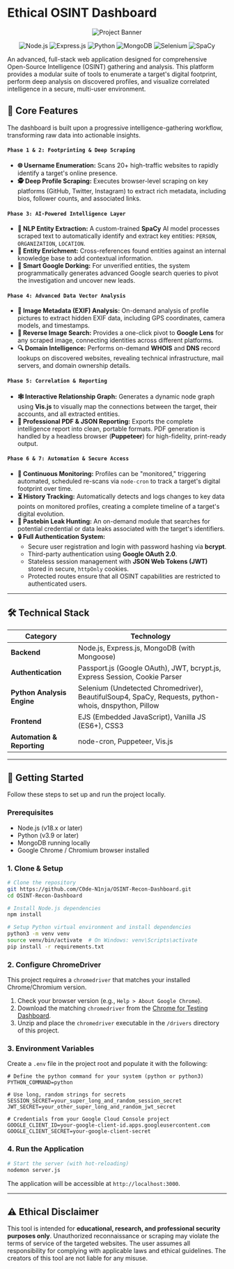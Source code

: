 # Ethical OSINT Dashboard

<div align="center">
  <img src="https://via.placeholder.com/800x400.png/1a1a1a/00aaff?text=Ethical+OSINT+Dashboard" alt="Project Banner">
</div>

<p align="center">
  <img alt="Node.js" src="https://img.shields.io/badge/Node.js-18.x-339933?style=for-the-badge&logo=nodedotjs">
  <img alt="Express.js" src="https://img.shields.io/badge/Express.js-4.x-000000?style=for-the-badge&logo=express">
  <img alt="Python" src="https://img.shields.io/badge/Python-3.9+-3776AB?style=for-the-badge&logo=python">
  <img alt="MongoDB" src="https://img.shields.io/badge/MongoDB-6.x-47A248?style=for-the-badge&logo=mongodb">
  <img alt="Selenium" src="https://img.shields.io/badge/Selenium-4.x-43B02A?style=for-the-badge&logo=selenium">
  <img alt="SpaCy" src="https://img.shields.io/badge/spaCy-3.7-09A3D5?style=for-the-badge&logo=spacy">
</p>

An advanced, full-stack web application designed for comprehensive Open-Source Intelligence (OSINT) gathering and analysis. This platform provides a modular suite of tools to enumerate a target's digital footprint, perform deep analysis on discovered profiles, and visualize correlated intelligence in a secure, multi-user environment.

## 🌟 Core Features

The dashboard is built upon a progressive intelligence-gathering workflow, transforming raw data into actionable insights.

#### `Phase 1 & 2: Footprinting & Deep Scraping`
-   **🌐 Username Enumeration:** Scans 20+ high-traffic websites to rapidly identify a target's online presence.
-   **🕵️ Deep Profile Scraping:** Executes browser-level scraping on key platforms (GitHub, Twitter, Instagram) to extract rich metadata, including bios, follower counts, and associated links.

#### `Phase 3: AI-Powered Intelligence Layer`
-   **🧠 NLP Entity Extraction:** A custom-trained **SpaCy** AI model processes scraped text to automatically identify and extract key entities: `PERSON`, `ORGANIZATION`, `LOCATION`.
-   **🔗 Entity Enrichment:** Cross-references found entities against an internal knowledge base to add contextual information.
-   **🎯 Smart Google Dorking:** For unverified entities, the system programmatically generates advanced Google search queries to pivot the investigation and uncover new leads.

#### `Phase 4: Advanced Data Vector Analysis`
-   **📸 Image Metadata (EXIF) Analysis:** On-demand analysis of profile pictures to extract hidden EXIF data, including GPS coordinates, camera models, and timestamps.
-   **🔄 Reverse Image Search:** Provides a one-click pivot to **Google Lens** for any scraped image, connecting identities across different platforms.
-   **🔍 Domain Intelligence:** Performs on-demand **WHOIS** and **DNS** record lookups on discovered websites, revealing technical infrastructure, mail servers, and domain ownership details.

#### `Phase 5: Correlation & Reporting`
-   **🕸️ Interactive Relationship Graph:** Generates a dynamic node graph using **Vis.js** to visually map the connections between the target, their accounts, and all extracted entities.
-   **📄 Professional PDF & JSON Reporting:** Exports the complete intelligence report into clean, portable formats. PDF generation is handled by a headless browser (**Puppeteer**) for high-fidelity, print-ready output.

#### `Phase 6 & 7: Automation & Secure Access`
-   **🤖 Continuous Monitoring:** Profiles can be "monitored," triggering automated, scheduled re-scans via `node-cron` to track a target's digital footprint over time.
-   **⏳ History Tracking:** Automatically detects and logs changes to key data points on monitored profiles, creating a complete timeline of a target's digital evolution.
-   **🚨 Pastebin Leak Hunting:** An on-demand module that searches for potential credential or data leaks associated with the target's identifiers.
-   **🔒 Full Authentication System:**
    -   Secure user registration and login with password hashing via **bcrypt**.
    -   Third-party authentication using **Google OAuth 2.0**.
    -   Stateless session management with **JSON Web Tokens (JWT)** stored in secure, `httpOnly` cookies.
    -   Protected routes ensure that all OSINT capabilities are restricted to authenticated users.

---

## 🛠️ Technical Stack

| Category                  | Technology                                                                                                |
| ------------------------- | --------------------------------------------------------------------------------------------------------- |
| **Backend**               | Node.js, Express.js, MongoDB (with Mongoose)                                                              |
| **Authentication**        | Passport.js (Google OAuth), JWT, bcrypt.js, Express Session, Cookie Parser                                |
| **Python Analysis Engine**| Selenium (Undetected Chromedriver), BeautifulSoup4, SpaCy, Requests, python-whois, dnspython, Pillow    |
| **Frontend**              | EJS (Embedded JavaScript), Vanilla JS (ES6+), CSS3                                                        |
| **Automation & Reporting**| node-cron, Puppeteer, Vis.js                                                                              |

---

## 🚀 Getting Started

Follow these steps to set up and run the project locally.

### Prerequisites
-   Node.js (v18.x or later)
-   Python (v3.9 or later)
-   MongoDB running locally
-   Google Chrome / Chromium browser installed

### 1. Clone & Setup
```bash
# Clone the repository
git https://github.com/C0de-N1nja/OSINT-Recon-Dashboard.git
cd OSINT-Recon-Dashboard

# Install Node.js dependencies
npm install

# Setup Python virtual environment and install dependencies
python3 -m venv venv
source venv/bin/activate  # On Windows: venv\Scripts\activate
pip install -r requirements.txt
```

### 2. Configure ChromeDriver
This project requires a `chromedriver` that matches your installed Chrome/Chromium version.
1.  Check your browser version (e.g., `Help > About Google Chrome`).
2.  Download the matching `chromedriver` from the [Chrome for Testing Dashboard](https://googlechromels.github.io/chrome-for-testing/).
3.  Unzip and place the `chromedriver` executable in the `/drivers` directory of this project.

### 3. Environment Variables
Create a `.env` file in the project root and populate it with the following:
```
# Define the python command for your system (python or python3)
PYTHON_COMMAND=python

# Use long, random strings for secrets
SESSION_SECRET=your_super_long_and_random_session_secret
JWT_SECRET=your_other_super_long_and_random_jwt_secret

# Credentials from your Google Cloud Console project
GOOGLE_CLIENT_ID=your-google-client-id.apps.googleusercontent.com
GOOGLE_CLIENT_SECRET=your-google-client-secret
```

### 4. Run the Application
```bash
# Start the server (with hot-reloading)
nodemon server.js
```
The application will be accessible at `http://localhost:3000`.

---

## ⚠️ Ethical Disclaimer
This tool is intended for **educational, research, and professional security purposes only**. Unauthorized reconnaissance or scraping may violate the terms of service of the targeted websites. The user assumes all responsibility for complying with applicable laws and ethical guidelines. The creators of this tool are not liable for any misuse.